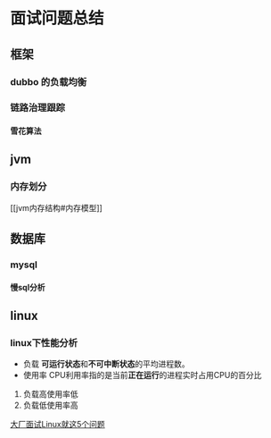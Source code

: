# 面试问题总结

## 框架

### dubbo 的负载均衡

### 链路治理跟踪

#### 雪花算法

## jvm

### 内存划分
[[jvm内存结构#内存模型]]


## 数据库

### mysql

#### 慢sql分析

## linux

### linux下性能分析
- 负载 
**可运行状态**和**不可中断状态**的平均进程数。
- 使用率 
CPU利用率指的是当前**正在运行**的进程实时占用CPU的百分比

1. 负载高使用率低
2. 负载低使用率高

[大厂面试Linux就这5个问题](https://mp.weixin.qq.com/s/24vBHgtw5efC9V9yYqknNg)